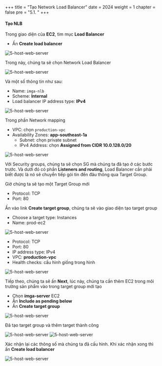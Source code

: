 +++
title = "Tạo Network Load Balancer"
date = 2024
weight = 1
chapter = false
pre = "5.1. "
+++

#### Tạo NLB

Trong giao diện của **EC2**, tìm mục **Load Balancer**

- Ấn **Create load balancer**

![5-host-web-server](/images/5-host-web-server/5-1-1-lb-page.png)

Trong này, chúng ta sẽ chọn Network Load Balancer

![5-host-web-server](/images/5-host-web-server/5-1-2-choose-nlb.png)

Và một số thông tin như sau:

- Name: `imga-nlb`
- Scheme: **Internal**
- Load balancer IP address type: **IPv4**

![5-host-web-server](/images/5-host-web-server/5-1-3-setup-nlb.png)

Trong phần Network mapping

- VPC: chọn `production-vpc`
- Availability Zones: **app-southeast-1a**
  - Subnet: chọn private subnet
  - IPv4 Address: chọn **Assigned from CIDR 10.0.128.0/20**

![5-host-web-server](/images/5-host-web-server/5-1-4-setub-nlb-network-mapping.png)

Với Security groups, chúng ta sẽ chọn SG mà chúng ta đã tạo ở các bước trước. Và dưới đó có phần **Listeners and routing**, Load Balancer cần phải biết được là nó sẽ chuyển tiếp gói tin đến đâu thông qua Target Group.

Giờ chúng ta sẽ tạo một Target Group mới

- Protocol: TCP
- Port: 80

Ấn vào link **Create target group**, chúng ta sẽ vào giao diện tạo target group

- Choose a target type: Instances
- Name: prod-ec2

![5-host-web-server](/images/5-host-web-server/5-1-5-setup-target-group.png)

- Protocol: TCP
- Port: 80
- IP address type: IPv4
- VPC: **production-vpc**
- Health checks: cấu hình giống trong hình

![5-host-web-server](/images/5-host-web-server/5-1-6-setup-target-group.png)

Tiếp theo, chúng ta sẽ ấn **Next**, lúc này, chúng ta cần thêm EC2 trong môi trường sản phẩm vào trong target group mới tạo

- Chọn **imga-server** EC2
- Ấn **Include as pending below**
- Ấn **Create target group**

![5-host-web-server](/images/5-host-web-server/5-1-7-add-prod-ec2-to-group.png)

Đã tạo target group và thêm target thành công

![5-host-web-server](/images/5-host-web-server/5-1-8-check-result.png)
![5-host-web-server](/images/5-host-web-server/5-1-9-setup-listener.png)

Xác nhận lại các thông số mà chúng ta đã cấu hình. Khi xác nhận xong thì ấn **Create load balancer**

![5-host-web-server](/images/5-host-web-server/5-1-10-check-and-create.png)
